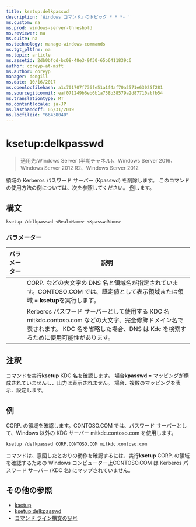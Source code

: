 ```yaml
---
title: ksetup:delkpasswd
description: 'Windows コマンド」のトピック * * *- '
ms.custom: na
ms.prod: windows-server-threshold
ms.reviewer: na
ms.suite: na
ms.technology: manage-windows-commands
ms.tgt_pltfrm: na
ms.topic: article
ms.assetid: 2db0bfcd-bc08-48e3-9f30-65b6411839c6
author: coreyp-at-msft
ms.author: coreyp
manager: dongill
ms.date: 10/16/2017
ms.openlocfilehash: a1c701707f736fe51a1f4af70a2571e63025f281
ms.sourcegitcommit: eaf071249b6eb6b1a758b38579a2d87710abfb54
ms.translationtype: MT
ms.contentlocale: ja-JP
ms.lasthandoff: 05/31/2019
ms.locfileid: "66438040"
---
```

# <a name="ksetupdelkpasswd"></a>ksetup:delkpasswd

>適用先:Windows Server (半期チャネル)、Windows Server 2016、Windows Server 2012 R2、Windows Server 2012

領域の Kerberos パスワード サーバー (Kpasswd) を削除します。 このコマンドの使用方法の例については、次を参照してください。 [例](#BKMK_Examples)します。
## <a name="syntax"></a>構文
```
ksetup /delkpasswd <RealmName> <KpasswdName>
```
### <a name="parameters"></a>パラメーター

|   パラメーター   |                                                                                                   説明                                                                                                   |
|---------------|-----------------------------------------------------------------------------------------------------------------------------------------------------------------------------------------------------------------|
|  <RealmName>  |                                CORP. などの大文字の DNS 名と領域名が指定されています。CONTOSO.COM では、既定値として表示領域または領域 = **ksetup**を実行します。                                |
| <KpasswdName> | Kerberos パスワード サーバーとして使用する KDC 名 mitkdc.contoso.com などの大文字、完全修飾ドメイン名で表されます。 KDC 名を省略した場合、DNS は Kdc を検索するために使用可能性があります。 |

## <a name="remarks"></a>注釈
コマンドを実行**ksetup** KDC 名を確認します。 場合**kpasswd =** マッピングが構成されていませんし、出力は表示されません。 場合、複数のマッピングを表示、設定します。
## <a name="BKMK_Examples"></a>例
CORP. の領域を確認します。CONTOSO.COM では、パスワード サーバーとして、Windows 以外の KDC サーバー mitkdc.contoso.com を使用します。
```
ksetup /delkpasswd CORP.CONTOSO.COM mitkdc.contoso.com
```
コマンドは、意図したとおりの動作を確認するには、実行**ksetup** CORP. の領域を確認するための Windows コンピューター上CONTOSO.COM は Kerberos パスワード サーバー (KDC 名) にマップされていません。
## <a name="additional-references"></a>その他の参照
-   [ksetup](ksetup.md)
-   [ksetup:delkpasswd](ksetup-delkpasswd.md)
-   [コマンド ライン構文の記号](command-line-syntax-key.md)
